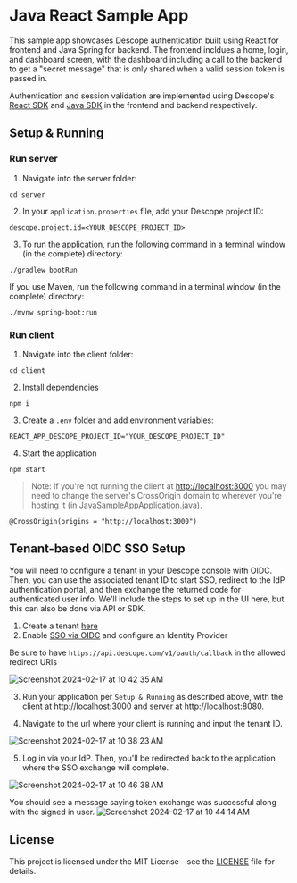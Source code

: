 # Java React Sample App

This sample app showcases Descope authentication built using React for frontend and Java Spring for backend. The frontend incldues a home, login, and dashboard screen, with the dashboard including a call to the backend to get a "secret message" that is only shared when a valid session token is passed in.

Authentication and session validation are implemented using Descope's [React SDK](https://github.com/descope/react-sdk) and [Java SDK](https://github.com/descope/descope-java) in the frontend and backend respectively.

## Setup & Running

### Run server

1. Navigate into the server folder:

```
cd server
```

2. In your `application.properties` file, add your Descope project ID:

```
descope.project.id=<YOUR_DESCOPE_PROJECT_ID>
```

3. To run the application, run the following command in a terminal window (in the complete) directory:

```
./gradlew bootRun
```

If you use Maven, run the following command in a terminal window (in the complete) directory:

```
./mvnw spring-boot:run
```

### Run client

1. Navigate into the client folder:

```
cd client
```

2. Install dependencies

```
npm i
```

3. Create a `.env` folder and add environment variables:

```
REACT_APP_DESCOPE_PROJECT_ID="YOUR_DESCOPE_PROJECT_ID"
```

4. Start the application

```
npm start
```

>Note: If you're not running the client at <http://localhost:3000> you may need to change the server's CrossOrigin domain to wherever you're hosting it (in JavaSampleAppApplication.java).

```
@CrossOrigin(origins = "http://localhost:3000")
```

## Tenant-based OIDC SSO Setup

You will need to configure a tenant in your Descope console with OIDC. Then, you can use the associated tenant ID to start SSO, redirect to the IdP authentication portal, and then exchange the returned code for 
authenticated user info. We'll include the steps to set up in the UI here, but this can also be done via API or SDK.

1. Create a tenant [here](https://app.descope.com/tenants)
2. Enable [SSO via OIDC](https://app.descope.com/tenant/authentication/sso/tenant-a) and configure an Identity Provider

Be sure to have `https://api.descope.com/v1/oauth/callback` in the allowed redirect URIs

![Screenshot 2024-02-17 at 10 42 35 AM](https://github.com/descope-sample-apps/java-react-sample-app/assets/46854522/76cf59da-5e8e-4067-b601-23445b05bf77)

3. Run your application per `Setup & Running` as described above, with the client at http://localhost:3000 and server at http://localhost:8080.

4. Navigate to the url where your client is running and input the tenant ID.

![Screenshot 2024-02-17 at 10 38 23 AM](https://github.com/descope-sample-apps/java-react-sample-app/assets/46854522/a7647954-c166-447a-b848-0171364210a2)

5. Log in via your IdP. Then, you'll be redirected back to the application where the SSO exchange will complete.

![Screenshot 2024-02-17 at 10 46 38 AM](https://github.com/descope-sample-apps/java-react-sample-app/assets/46854522/0159a703-20a3-4a2e-b25c-120c043f66a2)

You should see a message saying token exchange was successful along with the signed in user.
![Screenshot 2024-02-17 at 10 44 14 AM](https://github.com/descope-sample-apps/java-react-sample-app/assets/46854522/7ca5f180-67dd-48a0-8921-554cfc303e89)



## License

This project is licensed under the MIT License - see the [LICENSE](LICENSE) file for details.
